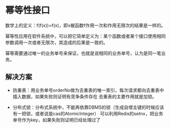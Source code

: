 
# 幂等性接口

数学上的定义：f(f(x))=f(x)，即x被函数f作用一次和作用无限次的结果是一样的。

幂等性应用在软件系统中，可以把它简单定义为：某个函数或者某个接口使用相同参数调用一次或者无限次，其造成的后果是一致的。



幂等需要通过唯一的业务单号来保证，也就是说相同的业务单号，认为是同一笔业务。



## 解决方案

   * 防重表：用业务单号orderNo做为去重表的唯一索引，每次请求都向去重表中插入数据，如果失败则证明有竞争条件存在
           去重表的主要作用就是加锁。
           
   * 分布式锁：分布式系统中，不能再依靠DBMS的锁（生成自增主键的时候应该有一把锁，或者说是cas的AtomicInteger）
           可以利用Redis的setnx，把业务单号作为key，如果失败则证明已经处理过了